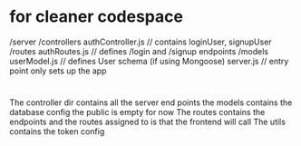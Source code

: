 # for cleaner codespace
/server
  /controllers
    authController.js       // contains loginUser, signupUser
  /routes
    authRoutes.js           // defines /login and /signup endpoints
  /models
    userModel.js            // defines User schema (if using Mongoose)
server.js                   // entry point only sets up the app


# 
The controller dir contains all the server end points 
the models contains the database config 
the public is empty for now
The routes contains the endpoints and the routes assigned to is that the frontend will call
The utils contains the token config